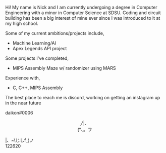 Hi! My name is Nick and I am currently undergoing a degree in Computer Engineering with a minor in Computer Science at SDSU. Coding and circuit building has been a big interest of mine ever since I was introduced to it at my high school. 

Some of my current ambitions/projects include,

- Machine Learning/AI
- Apex Legends API project



Some projects I've completed,

- MIPS Assembly Maze w/ randomizer using MARS



Experience with,

- C, C++, MIPS Assembly



The best place to reach me is discord, working on getting an instagram up in the near future

daikon#0006
<p align="center">
╱|、<br>
(°、。フ<br>
</p>
<p2 style="float:left">|、~\</p2>
</p>
じしf_)ノ<br>
122620



<!--
**daikonk/daikonk** is a ✨ _special_ ✨ repository because its `README.md` (this file) appears on your GitHub profile.

Here are some ideas to get you started:

- 🔭 I’m currently working on ...
- 🌱 I’m currently learning ...
- 👯 I’m looking to collaborate on ...
- 🤔 I’m looking for help with ...
- 💬 Ask me about ...
- 📫 How to reach me: ...
- 😄 Pronouns: ...
- ⚡ Fun fact: ...
-->
